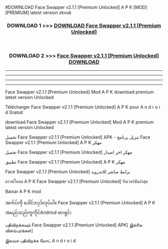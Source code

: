 #DOWNLOAD Face Swapper v2.1.1  [Premium Unlocked] A P K [MOD] [PREMIUM] latest version zkvuk



<div align="center">

<h3>DOWNLOAD 1 >>> <a href="https://teeasianyam.web.app?sq=Face Swapper v2.1.1  [Premium Unlocked]">DOWNLOAD Face Swapper v2.1.1  [Premium Unlocked] </a></h3><br>

<h3>DOWNLOAD 2 >>> <a href="https://teeasianyam.web.app?sq=Face Swapper v2.1.1  [Premium Unlocked] ">Face Swapper v2.1.1  [Premium Unlocked]  DOWNLOAD </a></h3>

</div>


----------------------------------------------------------

----------------------------------------------------------

----------------------------------------------------------

----------------------------------------------------------


Face Swapper v2.1.1  [Premium Unlocked]  Mod A P K download premium latest version Unlocked

Télécharger Face Swapper v2.1.1  [Premium Unlocked]  A P K pour A n d r o i d Gratuit

download Face Swapper v2.1.1  [Premium Unlocked]  Mod A P K premium latest version Unlocked

تحميل Face Swapper v2.1.1  [Premium Unlocked]  APK - تنزيل برنامج Face Swapper v2.1.1  [Premium Unlocked]  A P K مهكر

تحميل Face Swapper v2.1.1  [Premium Unlocked]  مهكر اخر اصدار

تطبيق Face Swapper v2.1.1  [Premium Unlocked]  A P K مهكر

Face Swapper v2.1.1  [Premium Unlocked]  برابط مباشر للاندرويد

ดาวน์โหลด A P K Face Swapper v2.1.1  [Premium Unlocked]  รับเวอร์ชันล่าสุด

Baixar A P K mod

အက်ပ်ကို ဒေါင်းလုဒ်လုပ်ပါ။ Face Swapper v2.1.1  [Premium Unlocked]  A P K အမည်သည်ကူကိုင်Andriod ဗားရှင်း

பதிவிறக்கவும் Face Swapper v2.1.1  [Premium Unlocked]  APK[ இல்லை விளம்பரங்கள்] 
 
இலவச பதிவிறக்க மோட் A n d r o i d



